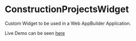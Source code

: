 # ConstructionProjectsWidget

Custom Widget to be used in a Web AppBuilder Application. 

Live Demo can be seen [here](https://gistest3.dot.ny.gov/CSmith/CustomConstructionProjects/)
